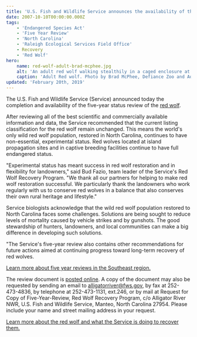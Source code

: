 ```yaml
---
title: 'U.S. Fish and Wildlife Service announces the availability of the red wolf five-year review'
date: 2007-10-10T00:00:00.000Z
tags:
    - 'Endangered Species Act'
    - 'Five Year Review'
    - 'North Carolina'
    - 'Raleigh Ecological Services Field Office'
    - Recovery
    - 'Red Wolf'
hero:
    name: red-wolf-adult-brad-mcphee.jpg
    alt: 'An adult red wolf walking stealthily in a caged enclosure at the zoo.'
    caption: 'Adult Red wolf. Photo by Brad McPhee, Defiance Zoo and Aquarium.'
updated: 'February 20th, 2019'
---
```


The U.S. Fish and Wildlife Service (Service) announced today the completion and availability of the five-year status review of the [red wolf](/wildlife/mammals/red-wolf).

After reviewing all of the best scientific and commercially available information and data, the Service recommended that the current listing classification for the red wolf remain unchanged. This means the world's only wild red wolf population, restored in North Carolina, continues to have non-essential, experimental status. Red wolves located at island propagation sites and in captive breeding facilities continue to have full endangered status.

"Experimental status has meant success in red wolf restoration and in flexibility for landowners," said Bud Fazio, team leader of the Service's Red Wolf Recovery Program. "We thank all our partners for helping to make red wolf restoration successful.  We particularly thank the landowners who work regularly with us to conserve red wolves in a balance that also conserves
their own rural heritage and lifestyle."

Service biologists acknowledge that the wild red wolf population restored to North Carolina faces some challenges. Solutions are being sought to reduce levels of mortality caused by vehicle strikes and by gunshots. The good stewardship of hunters, landowners, and local communities can make a big difference in developing such solutions.

"The Service's five-year review also contains other recommendations for future actions aimed at continuing progress toward long-term recovery of red wolves.

[Learn more about five year reviews in the Southeast region.](/endangered-species-act/five-year-reviews)

The review document is [posted online](https://ecos.fws.gov/docs/five_year_review/doc3991.pdf). A copy of the document may also be requested by sending an email to [alligatorriver@fws.gov](mailto:alligatorriver@fws.gov?subject=Red+wolf+five+year+review), by fax at 252-473-4836, by telephone at 252-473-1131, ext.246, or by mail at Request for Copy of Five-Year-Review, Red Wolf Recovery Program, c/o Alligator River NWR, U.S. Fish and Wildlife Service, Manteo, North Carolina 27954.  Please include your name and street mailing address in your request.

[Learn more about the red wolf and what the Service is doing to recover them.](/wildlife/mammals/red-wolf)
